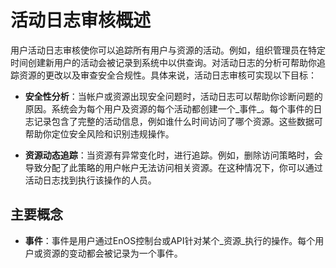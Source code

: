 # 活动日志审核概述

用户活动日志审核使你可以追踪所有用户与资源的活动。例如，组织管理员在特定时间创建新用户的活动会被记录到系统中以供查询。对活动日志的分析可帮助你追踪资源的更改以及审查安全合规性。具体来说，活动日志审核可实现以下目标：

-  **安全性分析**：当帐户或资源出现安全问题时，活动日志可以帮助你诊断问题的原因。系统会为每个用户及资源的每个活动都创建一个_事件_。每个事件的日志记录包含了完整的活动信息，例如谁什么时间访问了哪个资源。这些数据可帮助你定位安全风险和识别违规操作。


-  **资源动态追踪**：当资源有异常变化时，进行追踪。例如，删除访问策略时，会导致分配了此策略的用户帐户无法访问相关资源。在这种情况下，你可以通过活动日志找到执行该操作的人员。

## 主要概念<concept>

-  **事件**：事件是用户通过EnOS控制台或API针对某个_资源_执行的操作。每个用户或资源的变动都会被记录为一个事件。
